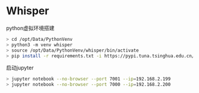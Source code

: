 # Whisper

python虚拟环境搭建
```bash
> cd /opt/Data/PythonVenv
> python3 -m venv whisper
> source /opt/Data/PythonVenv/whisper/bin/activate
> pip install -r requirements.txt -i https://pypi.tuna.tsinghua.edu.cn/simple
```

启动jupyter
```bash
> jupyter notebook --no-browser --port 7001 --ip=192.168.2.199
> jupyter notebook --no-browser --port 7000 --ip=192.168.2.200
```
